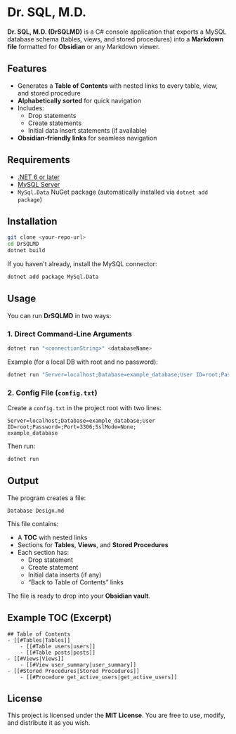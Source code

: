 # Dr. SQL, M.D.

**Dr. SQL, M.D. (DrSQLMD)** is a C# console application that exports a MySQL database schema (tables, views, and stored procedures) into a **Markdown file** formatted for **Obsidian** or any Markdown viewer.

## Features

- Generates a **Table of Contents** with nested links to every table, view, and stored procedure  
- **Alphabetically sorted** for quick navigation  
- Includes:
  - Drop statements
  - Create statements
  - Initial data insert statements (if available)
- **Obsidian-friendly links** for seamless navigation

## Requirements

- [.NET 6 or later](https://dotnet.microsoft.com/)  
- [MySQL Server](https://dev.mysql.com/)  
- `MySql.Data` NuGet package (automatically installed via `dotnet add package`)

## Installation

```bash
git clone <your-repo-url>
cd DrSQLMD
dotnet build
```

If you haven't already, install the MySQL connector:

```bash
dotnet add package MySql.Data
```

## Usage

You can run **DrSQLMD** in two ways:

### **1. Direct Command-Line Arguments**

```bash
dotnet run "<connectionString>" <databaseName>
```

Example (for a local DB with root and no password):

```bash
dotnet run "Server=localhost;Database=example_database;User ID=root;Password=;Port=3306;SslMode=None;" example_database
```

### **2. Config File (`config.txt`)**

Create a `config.txt` in the project root with two lines:

```
Server=localhost;Database=example_database;User ID=root;Password=;Port=3306;SslMode=None;
example_database
```

Then run:

```bash
dotnet run
```

## Output

The program creates a file:

```
Database Design.md
```

This file contains:

- A **TOC** with nested links  
- Sections for **Tables**, **Views**, and **Stored Procedures**  
- Each section has:
  - Drop statement
  - Create statement
  - Initial data inserts (if any)
  - “Back to Table of Contents” links

The file is ready to drop into your **Obsidian vault**.

## Example TOC (Excerpt)

```
## Table of Contents
- [[#Tables|Tables]]
    - [[#Table users|users]]
    - [[#Table posts|posts]]
- [[#Views|Views]]
    - [[#View user_summary|user_summary]]
- [[#Stored Procedures|Stored Procedures]]
    - [[#Procedure get_active_users|get_active_users]]
```

## License

This project is licensed under the **MIT License**. You are free to use, modify, and distribute it as you wish.
